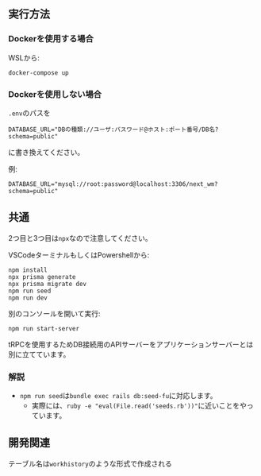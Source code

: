 ## 実行方法
### Dockerを使用する場合

WSLから:
```
docker-compose up
```

### Dockerを使用しない場合

`.env`のパスを

```
DATABASE_URL="DBの種類://ユーザ:パスワード@ホスト:ポート番号/DB名?schema=public"
```

に書き換えてください。

例:

```
DATABASE_URL="mysql://root:password@localhost:3306/next_wm?schema=public"
```

## 共通

2つ目と3つ目は`npx`なので注意してください。

VSCodeターミナルもしくはPowershellから:
```
npm install
npx prisma generate
npx prisma migrate dev
npm run seed
npm run dev
```

別のコンソールを開いて実行:
```
npm run start-server
```

tRPCを使用するためDB接続用のAPIサーバーをアプリケーションサーバーとは別に立てています。

### 解説
- `npm run seed`は`bundle exec rails db:seed-fu`に対応します。
  - 実際には、`ruby -e "eval(File.read('seeds.rb'))"`に近いことをやっています。

## 開発関連

テーブル名は`workhistory`のような形式で作成される
